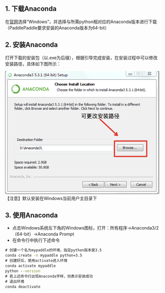 ## 1. 下载Anaconda     
在[官网](https://www.anaconda.com/distribution/)选择“Windows”，并选择与所需python相对应的Anaconda版本进行下载（PaddlePaddle要求安装的Anaconda版本为64-bit）

## 2. 安装Anaconda 
打开下载的安装包（以.exe为后缀），根据引导完成安装，在安装过程中可以修改安装路径，具体如下图所示：
<div align=center><img width="580" height="400" src="./pics/anaconda1.png"/></div>                  
【注意】默认安装在Windows当前用户主目录下           

## 3. 使用Anaconda  

- 点击Windows系统左下角的Windows图标，打开：所有程序->Anaconda3/2（64-bit）->Anaconda Prompt      
- 在命令行中执行下述命令
```cmd
# 创建一个名为mypaddle的环境，指定python版本是3.5
conda create -n mypaddle python=3.5
# 创建好后，使用activate进入环境
conda activate mypaddle
python --version
# 若上述命令行出现Anaconda字样，则表示安装成功
# 退出环境
conda deactivate
```